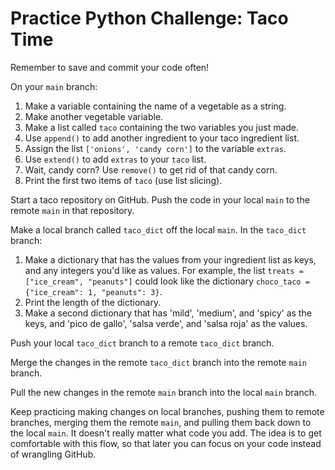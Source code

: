 # Practice Python Challenge: Taco Time

Remember to save and commit your code often!

On your `main` branch:
1. Make a variable containing the name of a vegetable as a string. 
1. Make another vegetable variable.
1. Make a list called `taco` containing the two variables you just made.
1. Use `append()` to add another ingredient to your taco ingredient list.
1. Assign the list `['onions', 'candy corn']` to the variable `extras`.
1. Use `extend()` to add `extras` to your `taco` list.
1. Wait, candy corn? Use `remove()` to get rid of that candy corn.
1. Print the first two items of `taco` (use list slicing).

Start a taco repository on GitHub. Push the code in your local `main` to the remote `main` in that repository.


Make a local branch called `taco_dict` off the local `main`. In the `taco_dict` branch:
1. Make a dictionary that has the values from your ingredient list as keys, and any integers you'd like as values. For example, the list `treats = ["ice_cream", "peanuts"]` could look like the dictionary `choco_taco = {"ice_cream": 1, "peanuts": 3}`.
1. Print the length of the dictionary.
1. Make a second dictionary that has 'mild', 'medium', and 'spicy' as the keys, and 'pico de gallo', 'salsa verde', and 'salsa roja' as the values.

Push your local `taco_dict` branch to a remote `taco_dict` branch. 

Merge the changes in the remote `taco_dict` branch into the remote `main` branch.

Pull the new changes in the remote `main` branch into the local `main` branch.

Keep practicing making changes on local branches, pushing them to remote branches, merging them the remote `main`, and pulling them back down to the local `main`. It doesn't really matter what code you add. The idea is to get comfortable with this flow, so that later you can focus on your code instead of wrangling GitHub.